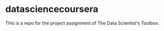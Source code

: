 datasciencecoursera
===================

This is a repo for the project assignment of The Data Scientist's Toolbox.

